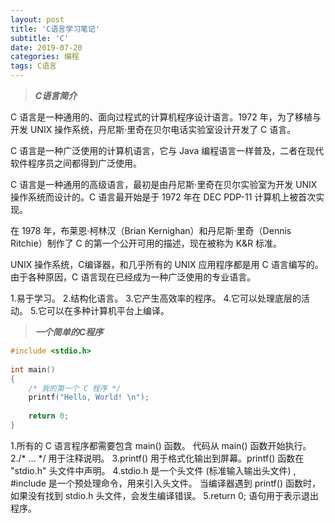 ```yaml
---
layout: post
title: 'C语言学习笔记'
subtitle: 'C'
date: 2019-07-20
categories: 编程
tags: C语言
---
```

>***C语言简介***

C 语言是一种通用的、面向过程式的计算机程序设计语言。1972 年，为了移植与开发 UNIX 操作系统，丹尼斯·里奇在贝尔电话实验室设计开发了 C 语言。

C 语言是一种广泛使用的计算机语言，它与 Java 编程语言一样普及，二者在现代软件程序员之间都得到广泛使用。

C 语言是一种通用的高级语言，最初是由丹尼斯·里奇在贝尔实验室为开发 UNIX 操作系统而设计的。C 语言最开始是于 1972 年在 DEC PDP-11 计算机上被首次实现。

在 1978 年，布莱恩·柯林汉（Brian Kernighan）和丹尼斯·里奇（Dennis Ritchie）制作了 C 的第一个公开可用的描述，现在被称为 K&R 标准。

UNIX 操作系统，C编译器，和几乎所有的 UNIX 应用程序都是用 C 语言编写的。由于各种原因，C 语言现在已经成为一种广泛使用的专业语言。

1.易于学习。
2.结构化语言。
3.它产生高效率的程序。
4.它可以处理底层的活动。
5.它可以在多种计算机平台上编译。
>***一个简单的C程序***

```C
#include <stdio.h>
 
int main()
{
    /* 我的第一个 C 程序 */
    printf("Hello, World! \n");
 
    return 0;
}
```
1.所有的 C 语言程序都需要包含 main() 函数。 代码从 main() 函数开始执行。
2./* ... */ 用于注释说明。
3.printf() 用于格式化输出到屏幕。printf() 函数在 "stdio.h" 头文件中声明。
4.stdio.h 是一个头文件 (标准输入输出头文件) , #include 是一个预处理命令，用来引入头文件。 当编译器遇到 printf() 函数时，如果没有找到 stdio.h 头文件，会发生编译错误。
5.return 0; 语句用于表示退出程序。

